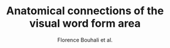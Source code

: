 ---
cat: gaia
subcat: architecture
bestof: false
author: Florence Bouhali et al.
title: Anatomical connections of the visual word form area
journal: The Journal of Neuroscience - The Official Journal of the Society for Neuroscience
year: 2014
type: article
doi: 10.1523/JNEUROSCI.4918-13.2014
---